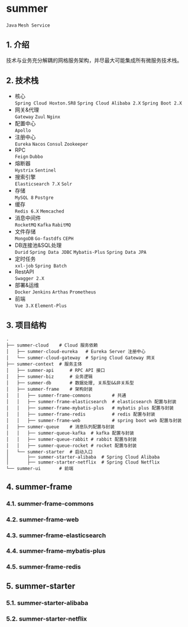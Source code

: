 # summer

`Java` `Mesh Service`

## 1. 介绍

技术与业务充分解耦的网格服务架构，并尽最大可能集成所有微服务技术栈。

## 2. 技术栈

- 核心<br/>
  `Spring Cloud Hoxton.SR8` `Spring Cloud Alibaba 2.X` `Spring Boot 2.X`
- 网关&代理<br/>
  `Gateway` `Zuul` `Nginx`
- 配置中心<br/>
  `Apollo`
- 注册中心<br/>
  `Eureka` `Nacos` `Consul` `Zookeeper`
- RPC<br/>
  `Feign` `Dubbo`
- 熔断器<br/>
  `Hystrix` `Sentinel`
- 搜索引擎<br/>
  `Elasticsearch 7.X` `Solr`
- 存储<br/>
  `MySQL 8` `Postgre`
- 缓存<br/>
  `Redis 6.X` `Memcached`
- 消息中间件<br/>
  `RocketMQ` `Kafka` `RabitMQ`
- 文件存储<br/>
  `MongoDB` `Go-fastdfs` `CEPH`
- DB连接池&SQL处理<br/>
  `Durid` `Spring Data JDBC` `Mybatis-Plus` `Spring Data JPA`
- 定时任务<br/>
  `xxl-job` `Spring Batch`
- RestAPI<br/>
  `Swagger 2.X`
- 部署&运维<br/>
  `Docker` `Jenkins` `Arthas` `Prometheus`
- 前端<br/>
  `Vue 3.X` `Element-Plus`

## 3. 项目结构

```shell
.
├── summer-cloud    # Cloud 服务依赖
│   ├── summer-cloud-eureka   # Eureka Server 注册中心
│   └── summer-cloud-gateway  # Spring Cloud Gateway 网关
├── summer-context  # 服务主体
│   ├── summer-api      # RPC API 接口
│   ├── summer-biz      # 业务逻辑
│   ├── summer-db       # 数据处理, 关系型&&非关系型
│   ├── summer-frame    # 架构封装
│   │   ├── summer-frame-commons        # 共通
│   │   ├── summer-frame-elasticsearch  # elasticsearch 配置与封装
│   │   ├── summer-frame-mybatis-plus   # mybatis plus 配置与封装
│   │   ├── summer-frame-redis          # redis 配置与封装
│   │   ├── summer-frame-web            # spring boot web 配置与封装
│   ├── summer-queue    # 消息队列配置与封装
│   │   ├── summer-queue-kafka  # kafka 配置与封装
│   │   ├── summer-queue-rabbit # rabbit 配置与封装
│   │   ├── summer-queue-rocket # rocket 配置与封装
│   └── summer-starter  # 启动入口
│       ├── summer-starter-alibaba  # Spring Cloud Alibaba
│       ├── summer-starter-netflix  # Spring Cloud Netflix
└── summer-ui       # 前端
```

## 4. summer-frame

### 4.1. summer-frame-commons

### 4.2. summer-frame-web

### 4.3. summer-frame-elasticsearch

### 4.4. summer-frame-mybatis-plus

### 4.5. summer-frame-redis

## 5. summer-starter

### 5.1. summer-starter-alibaba

### 5.2. summer-starter-netflix